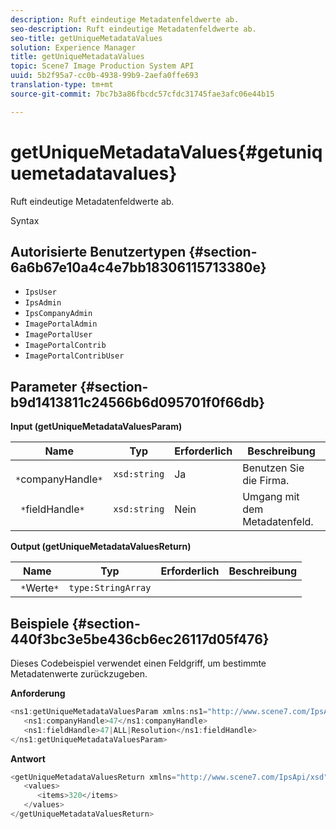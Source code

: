 ```yaml
---
description: Ruft eindeutige Metadatenfeldwerte ab.
seo-description: Ruft eindeutige Metadatenfeldwerte ab.
seo-title: getUniqueMetadataValues
solution: Experience Manager
title: getUniqueMetadataValues
topic: Scene7 Image Production System API
uuid: 5b2f95a7-cc0b-4938-99b9-2aefa0ffe693
translation-type: tm+mt
source-git-commit: 7bc7b3a86fbcdc57cfdc31745fae3afc06e44b15

---
```



# getUniqueMetadataValues{#getuniquemetadatavalues}

Ruft eindeutige Metadatenfeldwerte ab.

Syntax

## Autorisierte Benutzertypen {#section-6a6b67e10a4c4e7bb18306115713380e}

* `IpsUser`
* `IpsAdmin`
* `IpsCompanyAdmin`
* `ImagePortalAdmin`
* `ImagePortalUser`
* `ImagePortalContrib`
* `ImagePortalContribUser`

## Parameter {#section-b9d1413811c24566b6d095701f0f66db}

**Input (getUniqueMetadataValuesParam)**

| Name | Typ | Erforderlich | Beschreibung |
|---|---|---|---|
| ` *`companyHandle`*` | `xsd:string` | Ja | Benutzen Sie die Firma. |
| ` *`fieldHandle`*` | `xsd:string` | Nein | Umgang mit dem Metadatenfeld. |

**Output (getUniqueMetadataValuesReturn)**

| Name | Typ | Erforderlich | Beschreibung |
|---|---|---|---|
| ` *`Werte`*` | `type:StringArray` |  |  |

## Beispiele {#section-440f3bc3e5be436cb6ec26117d05f476}

Dieses Codebeispiel verwendet einen Feldgriff, um bestimmte Metadatenwerte zurückzugeben.

**Anforderung**

```java
<ns1:getUniqueMetadataValuesParam xmlns:ns1="http://www.scene7.com/IpsApi/xsd">
   <ns1:companyHandle>47</ns1:companyHandle>
   <ns1:fieldHandle>47|ALL|Resolution</ns1:fieldHandle>
</ns1:getUniqueMetadataValuesParam>
```

**Antwort**

```java
<getUniqueMetadataValuesReturn xmlns="http://www.scene7.com/IpsApi/xsd">
   <values>
      <items>320</items>
   </values>
</getUniqueMetadataValuesReturn>
```

